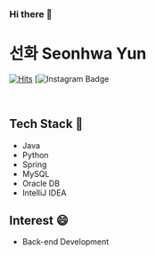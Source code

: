 ### Hi there 👋 

# 선화 Seonhwa Yun


[![Hits](https://hits.seeyoufarm.com/api/count/incr/badge.svg?url=https%3A%2F%2Fgithub.com%2FSeonhwaYUN&count_bg=%23EEC9F3&title_bg=%23EF7878&icon=&icon_color=%23E7E7E7&title=VISIT&edge_flat=false)](https://hits.seeyoufarm.com)
[![Instagram Badge](https://img.shields.io/badge/-Instagram-dd2a7b?style=flat-square&logo=instagram&logoColor=white&link=https://www.instagram.com/code._.jerry/)

<br>

## Tech Stack 🌱
- Java
- Python
- Spring
- MySQL
- Oracle DB
- IntelliJ IDEA

## Interest 😄
- Back-end Development
